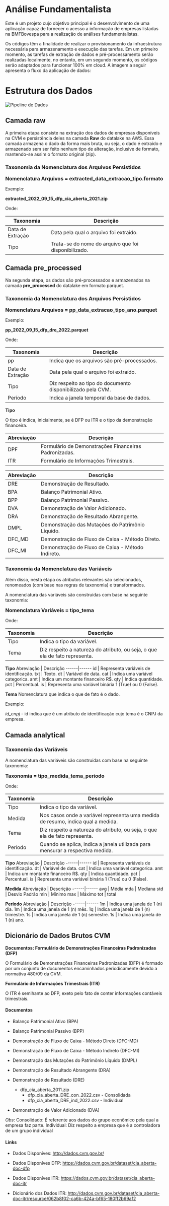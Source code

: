 # Análise Fundamentalista

Este é um projeto cujo objetivo principal é o desenvolvimento de uma aplicação capaz de fornecer o acesso a informação de empresas listadas na BMFBovespa para a realização de análises fundamentalistas.

Os códigos têm a finalidade de realizar o provisionamento da infraestrutura necessária para armazenamento e execução das tarefas. Em um primeiro momento, as tarefas de extração de dados e pré-processamento serão realizadas localmente, no entanto, em um segundo momento, os códigos serão adaptados para funcionar 100% em cloud. A imagem a seguir apresenta o fluxo da aplicação de dados:


# Estrutura dos Dados

![Pipeline de Dados](./application-flow.png)


## **Camada raw**

A primeira etapa consiste na extração dos dados de empresas disponíveis na CVM e persistência deles na camada **Raw** do datalake na AWS. Essa camada armazena o dado da forma mais bruta, ou seja, o dado é extraido e armazenado sem ser feito nenhum tipo de alteração, inclusive de formato, mantendo-se assim o formato original (zip).

### Taxonomia da Nomenclatura dos Arquivos Persistidos

<font size="3">**Nomenclatura Arquivos = extracted_data_extracao_tipo.formato**</font>

Exemplo:

**extracted_2022_09_15_dfp_cia_aberta_2021.zip**

Onde: 

Taxonomia | Descrição 
------|------
Data de Extração | Data pela qual o arquivo foi extraído.
Tipo | Trata-se do nome do arquivo que foi disponibilizado.


## **Camada pre_processed**

Na segunda etapa, os dados são pré-processados e armazenados na camada **pre_processed** do datalake em formato parquet. 

### Taxonomia da Nomenclatura dos Arquivos Persistidos

<font size="3">**Nomenclatura Arquivos = pp_data_extracao_tipo_ano.parquet**</font>

Exemplo:

**pp_2022_09_15_dfp_dre_2022.parquet**

Onde: 

Taxonomia | Descrição 
------|------
pp | Indica que os arquivos são pré-processados.
Data de Extração | Data pela qual o arquivo foi extraído.
Tipo | Diz respeito ao tipo do documento disponibilizado pela CVM.
Período | Indica a janela temporal da base de dados.


**Tipo**

O tipo é indica, inicialmente, se é DFP ou ITR e o tipo da demonstração financeira.

Abreviação | Descrição 
------|------
DPF | Formulário de Demonstrações Financeiras Padronizadas.
ITR | Formulário de Informações Trimestrais.

Abreviação | Descrição 
------|------
DRE | Demonstração de Resultado.
BPA | Balanço Patrimonial Ativo.
BPP | Balanço Patrimonial Passivo.
DVA | Demonstração de Valor Adicionado.
DRA | Demonstração de Resultado Abrangente.
DMPL | Demonstração das Mutações do Patrimônio Líquido.
DFC_MD | Demonstração de Fluxo de Caixa - Método Direto.
DFC_MI | Demonstração de Fluxo de Caixa - Método Indireto.


### Taxonomia da Nomenclatura das Variáveis

Além disso, nesta etapa os atributos relevantes são selecionados, renomeados (com base nas regras de taxonomia) e transformados.

A nomenclatura das variáveis são construídas com base na seguinte taxonomia:

<font size="3">**Nomenclatura Variáveis = tipo_tema**</font>

Onde: 

Taxonomia | Descrição 
------|------
Tipo | Indica o tipo da variável.
Tema | Diz respeito a natureza do atributo, ou seja, o que ela de fato representa.

**Tipo**
Abreviação | Descrição 
------|------
id | Representa variáveis de identificação.
txt | Texto.
dt | Variável de data.
cat | Indica uma variável categorica.
amt | Indica um montante financeiro R$.
qty | Indica quantidade.
pct | Percentual.
is | Representa uma variável binária 1 (True) ou 0 (False).

**Tema**
Nomenclatura que indica o que de fato é o dado.

Exemplo:

*id_cnpj* - id indica que é um atributo de identificação cujo tema é o CNPJ da empresa. 


## Camada analytical

### Taxonomia das Variáveis

A nomenclatura das variáveis são construídas com base na seguinte taxonomia:

<font size="3">**Taxonomia = tipo_medida_tema_periodo**</font>

Onde: 

Taxonomia | Descrição 
------|------
Tipo | Indica o tipo da variável.
Medida | Nos casos onde a variável representa uma medida de resumo, indica qual a medida.
Tema | Diz respeito a natureza do atributo, ou seja, o que ela de fato representa.
Período | Quando se aplica, indica a janela utilizada para mensurar a respectiva medida.

**Tipo**
Abreviação | Descrição 
------|------
id | Representa variáveis de identificação.
dt | Variável de data.
cat | Indica uma variável categorica.
amt | Indica um montante financeiro R$.
qty | Indica quantidade.
pct | Percentual.
is | Representa uma variável binária 1 (True) ou 0 (False).

**Medida**
Abreviação | Descrição 
------|------
avg | Média
mda | Mediana
std | Desvio Padrão
min | Mínimo
max | Máximo
tot | total

**Período**
Abreviação | Descrição 
------|------
1m | Indica uma janela de 1 (n) dia.
1m | Indica uma janela de 1 (n) mês.
1q | Indica uma janela de 1 (n) trimestre.
1s | Indica uma janela de 1 (n) semestre.
1s | Indica uma janela de 1 (n) ano.


## Dicionário de Dados Brutos CVM

**Documentos: Formulário de Demonstrações Financeiras Padronizadas (DFP)**

O Formulário de Demonstrações Financeiras Padronizadas (DFP) é formado por um conjunto de documentos encaminhados periodicamente devido a normativa 480/09 da CVM.

**Formulário de Informações Trimestrais (ITR)**

O ITR é semlhante ao DFP, exeto pelo fato de conter informações contáveis trimestrais.

#### Documentos
* Balanço Patrimonial Ativo (BPA)
* Balanço Patrimonial Passivo (BPP)
* Demonstração de Fluxo de Caixa - Método Direto (DFC-MD)
* Demonstração de Fluxo de Caixa - Método Indireto (DFC-MI)
* Demonstração das Mutações do Patrimônio Líquido (DMPL)
* Demonstração de Resultado Abrangente (DRA)
* Demonstração de Resultado (DRE)
    * dfp_cia_aberta_2011.zip
        * dfp_cia_aberta_DRE_con_2022.csv - Consolidada
        * dfp_cia_aberta_DRE_ind_2022.csv - Individual

* Demonstração de Valor Adicionado (DVA)

*Obs*:
Consolidado: É referente aos dados do grupo econômico pela qual a empresa faz parte.
Individual: Diz respeito a empresa que é a controladora de um grupo individual


#### Links

* Dados Disponíves: http://dados.cvm.gov.br/

* Dados Disponíves DFP: https://dados.cvm.gov.br/dataset/cia_aberta-doc-dfp

* Dados Disponíves ITR: https://dados.cvm.gov.br/dataset/cia_aberta-doc-itr

* Dicionário dos Dados ITR: http://dados.cvm.gov.br/dataset/cia_aberta-doc-itr/resource/062b8f02-ca6b-424a-bf65-180ff2b69af2